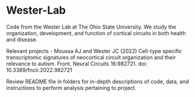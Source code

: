 # Wester-Lab
Code from the Wester Lab at The Ohio State University. We study the organization, development, and function of cortical circuits in both health and disease.

Relevant projects - Moussa AJ and Wester JC (2022) Cell-type specific transcriptomic signatures of neocortical circuit organization and their relevance to autism. Front. Neural Circuits 16:982721. doi: 10.3389/fncir.2022.982721

Review README file in folders for in-depth descriptions of code, data, and instructions to perform analysis pertaining to project.
